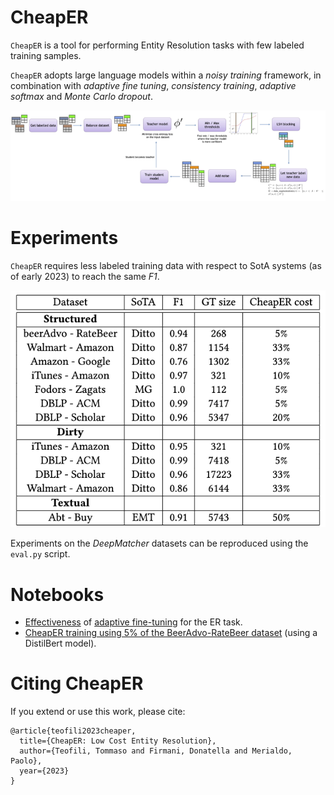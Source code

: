 CheapER
=======

`CheapER` is a tool for performing Entity Resolution tasks with few labeled training samples.

`CheapER` adopts large language models within a _noisy training_ framework, in combination with _adaptive fine tuning_, _consistency training_, _adaptive softmax_ and _Monte Carlo dropout_.

![*CheapER pipeline*](cheaper.png)

# Experiments

`CheapER` requires less labeled training data with respect to SotA systems (as of early 2023) to reach the same _F1_.

![*CheapER cost on DM datasets*](dm_results.png)

Experiments on the _DeepMatcher_ datasets can be reproduced using the `eval.py` script.

# Notebooks

* [Effectiveness](https://colab.research.google.com/drive/1G0PMnt4xtrwvztjmOBTPbJmwV51ajysN#scrollTo=3sonS3GiFaE1) of [adaptive fine-tuning](https://ruder.io/recent-advances-lm-fine-tuning/) for the ER task.
* [CheapER training using 5% of the BeerAdvo-RateBeer dataset](example.ipynb) (using a DistilBert model).

# Citing CheapER

If you extend or use this work, please cite:

```
@article{teofili2023cheaper,
  title={CheapER: Low Cost Entity Resolution},
  author={Teofili, Tommaso and Firmani, Donatella and Merialdo, Paolo},
  year={2023}
}
```
